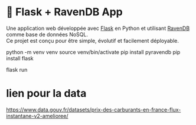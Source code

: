 # 🐍 Flask + RavenDB App

Une application web développée avec [Flask](https://flask.palletsprojects.com/) en Python et utilisant [RavenDB](https://ravendb.net/) comme base de données NoSQL.  
Ce projet est conçu pour être simple, évolutif et facilement déployable.

python -m venv venv
source venv/bin/activate
pip install pyravendb
pip install flask

flask run

# lien pour la data

https://www.data.gouv.fr/datasets/prix-des-carburants-en-france-flux-instantane-v2-amelioree/
